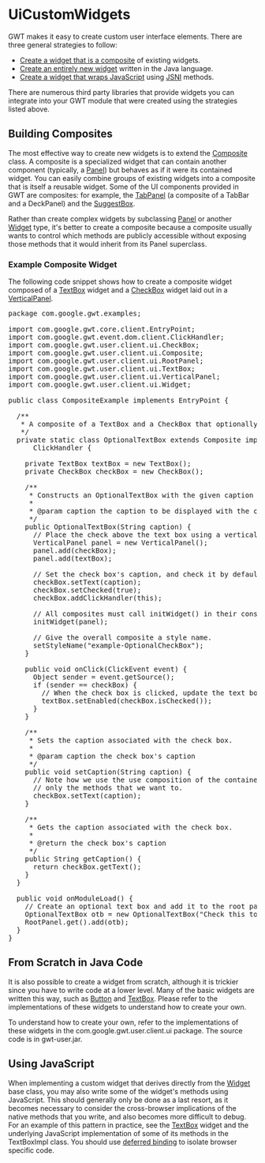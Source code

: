 UiCustomWidgets
===

GWT makes it easy to create custom user interface elements. There are three general strategies to follow:

*   [Create a widget that is a composite](#composite) of existing widgets.
*   [Create an entirely new widget](#new) written in the Java language.
*   [Create a widget that wraps JavaScript](#javascript) using [JSNI](DevGuideCodingBasics.html#DevGuideJavaScriptNativeInterface) methods.

There are numerous third party libraries that provide widgets you can integrate into your GWT module that were created using the strategies listed above.

## Building Composites<a id="composite"></a>

The most effective way to create new widgets is to extend the [Composite](/javadoc/latest/com/google/gwt/user/client/ui/Composite.html) class. A composite is a
specialized widget that can contain another component (typically, a [Panel](/javadoc/latest/com/google/gwt/user/client/ui/Panel.html)) but behaves as if it were its contained widget.
You can easily combine groups of existing widgets into a composite that is itself a reusable widget. Some of the UI components provided in GWT are composites:
for example, the [TabPanel](/javadoc/latest/com/google/gwt/user/client/ui/TabPanel.html) (a composite of a TabBar and a DeckPanel) and the
[SuggestBox](/javadoc/latest/com/google/gwt/user/client/ui/SuggestBox.html).

Rather than create complex widgets by subclassing [Panel](/javadoc/latest/com/google/gwt/user/client/ui/Panel.html) or another
[Widget](/javadoc/latest/com/google/gwt/user/client/ui/Widget.html) type,
it's better to create a composite because a composite usually wants to control which methods are publicly accessible without exposing those methods that it
would inherit from its Panel superclass.

### Example Composite Widget

The following code snippet shows how to create a composite widget composed of a [TextBox](/javadoc/latest/com/google/gwt/user/client/ui/TextBox.html) widget and a
[CheckBox](/javadoc/latest/com/google/gwt/user/client/ui/CheckBox.html) widget laid out in a [VerticalPanel](/javadoc/latest/com/google/gwt/user/client/ui/VerticalPanel.html).

<pre class="prettyprint">
package com.google.gwt.examples;

import com.google.gwt.core.client.EntryPoint;
import com.google.gwt.event.dom.client.ClickHandler;
import com.google.gwt.user.client.ui.CheckBox;
import com.google.gwt.user.client.ui.Composite;
import com.google.gwt.user.client.ui.RootPanel;
import com.google.gwt.user.client.ui.TextBox;
import com.google.gwt.user.client.ui.VerticalPanel;
import com.google.gwt.user.client.ui.Widget;

public class CompositeExample implements EntryPoint {

  /**
   * A composite of a TextBox and a CheckBox that optionally enables it.
   */
  private static class OptionalTextBox extends Composite implements
      ClickHandler {

    private TextBox textBox = new TextBox();
    private CheckBox checkBox = new CheckBox();

    /**
     * Constructs an OptionalTextBox with the given caption on the check.
     * 
     * @param caption the caption to be displayed with the check box
     */
    public OptionalTextBox(String caption) {
      // Place the check above the text box using a vertical panel.
      VerticalPanel panel = new VerticalPanel();
      panel.add(checkBox);
      panel.add(textBox);

      // Set the check box's caption, and check it by default.
      checkBox.setText(caption);
      checkBox.setChecked(true);
      checkBox.addClickHandler(this);

      // All composites must call initWidget() in their constructors.
      initWidget(panel);

      // Give the overall composite a style name.
      setStyleName(&quot;example-OptionalCheckBox&quot;);
    }

    public void onClick(ClickEvent event) {
      Object sender = event.getSource();
      if (sender == checkBox) {
        // When the check box is clicked, update the text box's enabled state.
        textBox.setEnabled(checkBox.isChecked());
      }
    }

    /**
     * Sets the caption associated with the check box.
     * 
     * @param caption the check box's caption
     */
    public void setCaption(String caption) {
      // Note how we use the use composition of the contained widgets to provide
      // only the methods that we want to.
      checkBox.setText(caption);
    }

    /**
     * Gets the caption associated with the check box.
     * 
     * @return the check box's caption
     */
    public String getCaption() {
      return checkBox.getText();
    }
  }

  public void onModuleLoad() {
    // Create an optional text box and add it to the root panel.
    OptionalTextBox otb = new OptionalTextBox(&quot;Check this to enable me&quot;);
    RootPanel.get().add(otb);
  }
}
</pre>

## From Scratch in Java Code<a id="new"></a>

It is also possible to create a widget from scratch, although it is trickier since you have to write code at a lower level. Many of the basic widgets are written this way, such
as [Button](/javadoc/latest/com/google/gwt/user/client/ui/Button.html) and [TextBox](/javadoc/latest/com/google/gwt/user/client/ui/TextBox.html). Please refer to the implementations of these
widgets to understand how to create your own.

To understand how to create your own, refer to the implementations of these widgets in the com.google.gwt.user.client.ui package. The source code is in gwt-user.jar.

## Using JavaScript<a id="javascript"></a>

When implementing a custom widget that derives directly from the [Widget](/javadoc/latest/com/google/gwt/user/client/ui/Widget.html) base class, you may also write some of
the widget's methods using JavaScript. This should generally only be done as a last resort, as it becomes necessary to consider the cross-browser implications
of the native methods that you write, and also becomes more difficult to debug. For an example of this pattern in practice, see the
[TextBox](/javadoc/latest/com/google/gwt/user/client/ui/TextBox.html) widget and the underlying JavaScript implementation of some of its methods in the TextBoxImpl class.
You should use [deferred binding](DevGuideCodingBasics.html#DevGuideDeferredBinding) to isolate browser specific code.
